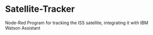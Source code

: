 # Satellite-Tracker
Node-Red Program for tracking the ISS satellite, integrating it with IBM Watson Assistant
